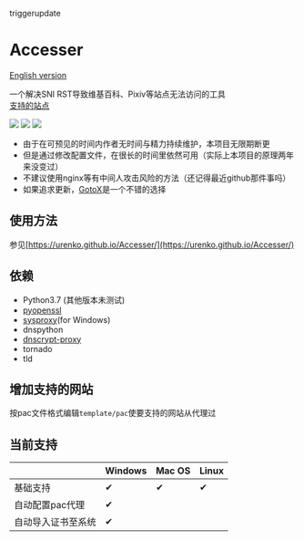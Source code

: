 triggerupdate
# Accesser
[English version](README.en.md)

一个解决SNI RST导致维基百科、Pixiv等站点无法访问的工具  
[支持的站点](https://github.com/URenko/Accesser/wiki/目前支持的站点)

[![](https://img.shields.io/github/release/URenko/Accesser.svg)](https://github.com/URenko/Accesser/releases/latest)
[![](https://img.shields.io/github/downloads/URenko/Accesser/total.svg)](https://github.com/URenko/Accesser/releases/latest)
[![](https://img.shields.io/github/license/URenko/Accesser.svg)](https://github.com/URenko/Accesser/blob/master/LICENSE)

- 由于在可预见的时间内作者无时间与精力持续维护，本项目无限期断更
- 但是通过修改配置文件，在很长的时间里依然可用（实际上本项目的原理两年来没变过）
- 不建议使用nginx等有中间人攻击风险的方法（还记得最近github那件事吗）
- 如果追求更新，[GotoX](https://github.com/SeaHOH/GotoX/wiki/%E5%A6%82%E4%BD%95%E4%BD%BF%E7%94%A8%E4%BC%AA%E9%80%A0-SNI-%E7%9A%84%E5%8A%9F%E8%83%BD)是一个不错的选择

## 使用方法
参见[https://urenko.github.io/Accesser/](https://urenko.github.io/Accesser/)

## 依赖
- Python3.7 (其他版本未测试)
- [pyopenssl](https://pyopenssl.org/)
- [sysproxy](https://github.com/Noisyfox/sysproxy)(for Windows)
- dnspython
- [dnscrypt-proxy](https://github.com/jedisct1/dnscrypt-proxy)
- tornado
- tld

## 增加支持的网站 
按pac文件格式编辑`template/pac`使要支持的网站从代理过  

## 当前支持
|                   |Windows|Mac OS|Linux|
|-------------------|-------|------|-----|
|基础支持            |  ✔  |  ✔  | ✔ |
|自动配置pac代理      |  ✔  |      |     |
|自动导入证书至系统   |  ✔  |      |     |

